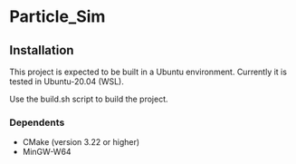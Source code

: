 # Particle_Sim

## Installation

This project is expected to be built in a Ubuntu environment.  Currently it is tested in Ubuntu-20.04 (WSL).

Use the build.sh script to build the project.

### Dependents

 * CMake (version 3.22 or higher)
 * MinGW-W64
